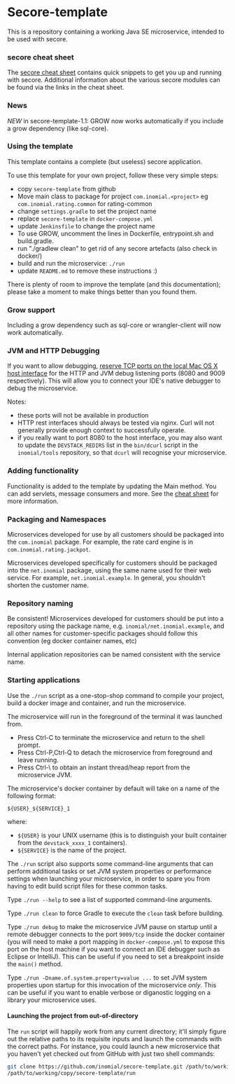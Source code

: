 # Secore-template

This is a repository containing a working Java SE microservice, intended to
be used with secore.

### secore cheat sheet

The [secore cheat sheet](https://github.com/inomial/secore) contains quick
snippets to get you up and running with secore. Additional information about
the various secore modules can be found via the links in the cheat sheet.

### News

*NEW* in secore-template-1.1: GROW now works automatically if you include
a grow dependency (like sql-core).

### Using the template

This template contains a complete (but useless) secore application.

To use this template for your own project, follow these very simple steps:

- copy `secore-template` from github 
- Move main class to package for project `com.inomial.<project>` eg `com.inomial.rating.common` for rating-common
- change `settings.gradle` to set the project name
- replace `secore-template` in `docker-compose.yml`
- update `Jenkinsfile` to change the project name
- To use GROW, uncomment the lines in Dockerfile, entrypoint.sh and build.gradle.
- run "./gradlew clean" to get rid of any secore artefacts (also check in docker/)
- build and run the microservice: `./run`
- update `README.md` to remove these instructions :)

There is plenty of room to improve the template (and this documentation);
please take a moment to make things better than you found them.

### Grow support

Including a grow dependency such as sql-core or wrangler-client will now
work automatically.

### JVM and HTTP Debugging

If you want to allow debugging,
[reserve TCP ports on the local Mac OS X host interface](https://wiki.inomial.net/home/devstack_host_ports)
for the HTTP and JVM debug listening ports (8080 and 9009 respectively). This will allow you to connect your IDE's
native debugger to debug the microservice.

Notes:
- these ports will not be available in production
- HTTP rest interfaces should always be tested via nginx. Curl will not generally
  provide enough context to successfully operate.
- if you really want to port 8080 to the host interface, you may also want to update the `DEVSTACK_REDIRS` list in the
  `bin/dcurl` script in the `inomial/tools` repository, so that `dcurl` will recognise your microservice.

### Adding functionality

Functionality is added to the template by updating the Main method. You can
add servlets, message consumers and more. See the
[cheat sheet](https://github.com/inomial/secore) for more information.

### Packaging and Namespaces

Microservices developed for use by all customers should be packaged into the
`com.inomial` package. For example, the rate card engine is in `com.inomial.rating.jackpot`.

Microservices developed specifically for customers should be packaged into
the `net.inomial` package, using the same name used for their web service.
For example, `net.inomial.example`. In general, you shouldn't shorten
the customer name.

### Repository naming

Be consistent! Microservices developed for customers should be put into a
repository using the package name, e.g. `inomial/net.inomial.example`, and
all other names for customer-specific packages should follow this convention (eg
docker container names, etc)

Internal application repositories can be named consistent with the service name.

### Starting applications

Use the `./run` script as a one-stop-shop command to compile your project,
build a docker image and container, and run the microservice.

The microservice will run in the foreground of the terminal it was launched from.
  * Press Ctrl-C to terminate the microservice and return to the shell prompt.
  * Press Ctrl-P,Ctrl-Q to detach the microservice from foreground and leave running.
  * Press Ctrl-\ to obtain an instant thread/heap report from the microservice JVM.

The microservice's docker container by default will take on a name of the following format:

  ```
  ${USER}_${SERVICE}_1
  ```

where:
  * `${USER}` is your UNIX username (this is to distinguish your built container
    from the `devstack_xxxx_1` containers).
  * `${SERVICE}` is the name of the project.

The `./run` script also supports some command-line arguments that can perform additional
tasks or set JVM system properties or performance settings when launching your microservice,
in order to spare you from having to edit build script files for these common tasks.

Type `./run --help` to see a list of supported command-line arguments.

Type `./run clean` to force Gradle to execute the `clean` task before building.

Type `./run debug` to make the microservice JVM pause on startup until a remote
debugger connects to the port `9009/tcp` inside the docker container (you will
need to make a port mapping in `docker-compose.yml` to expose this port on the
host machine if you want to connect an IDE debugger such as Eclipse or
IntelliJ). This can be useful if you need to set a breakpoint inside the
`main()` method.

Type `./run -Dname.of.system.property=value ...` to set JVM system properties
upon startup for this invocation of the microservice *only*. This can be useful
if you want to enable verbose or diganostic logging on a library your
microservice uses.

#### Launching the project from out-of-directory

The `run` script will happily work from any current directory; it'll simply figure out
the relative paths to its requisite inputs and launch the commands with the correct
paths. For instance, you could launch a new microservice that you haven't yet checked
out from GitHub with just two shell commands:

  ```sh
  git clone https://github.com/inomial/secore-template.git /path/to/working/copy/secore-template
  /path/to/working/copy/secore-template/run
  ```
